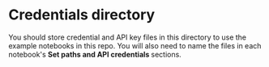 # Credentials directory

You should store credential and API key files in this directory to use the example notebooks in this repo. You will also need to name the files in each notebook's <strong> Set paths and API credentials </strong> sections.